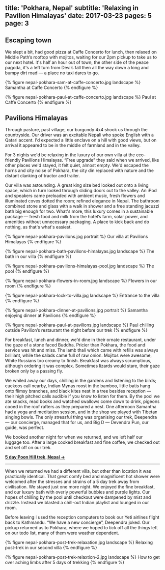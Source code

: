 title: 'Pokhara, Nepal'
subtitle: 'Relaxing in Pavilion Himalayas'
date: 2017-03-23
pages: 5
page: 3
---

## Escaping town

We slept a bit, had good pizza at Caffe Concerto for lunch, then relaxed on Middle Path’s rooftop  with mojitos, waiting for our 2pm pickup to take us to our next hotel. It's half an hour out of town, the other side of the peace pagoda, it's a left turn from Devi’s fall then all the way down a long and bumpy dirt road — a place no taxi dares to go.

{% figure nepal-pokhara-sam-at-caffe-concerto.jpg landscape %}
Samantha at Caffe Concerto
{% endfigure %}

{% figure nepal-pokhara-paul-at-caffe-concerto.jpg landscape %}
Paul at Caffe Concerto
{% endfigure %}

## Pavilions Himalayas

Through pasture, past village, our burgundy 4x4 shook us through the countryside. Our driver was an excitable Nepali who spoke English with a Qatari accent. I'd expected a little enclave on a hill with good views, but on arrival it appeared to be in the middle of farmland and in the valley.

For 3 nights we'd be relaxing in the luxury of our own villa at the eco-friendly Pavilions Himalayas. “Free upgrade” they said when we arrived, like other places we'd stayed, it felt quiet, almost empty. We'd escaped the horns and city noise of Pokhara, the city din replaced with nature and the distant clanking of tractor and trailer.

Our villa was astounding. A great king size bed looked out onto a living space, which in turn looked through sliding doors out to the valley. An iPod and speakers came preloaded with ambient music, fresh flowers and illuminated coves dotted the room; refined elegance in Nepal. The bathroom combined stone and glass with a walk in shower and a free standing jacuzzi bath big enough for two. What's more, this luxury comes in a sustainable package — fresh food and milk from the hotel’s farm, solar power, and amenities without unnecessary packaging. A place to kick back and do nothing, as that's what's easiest.

{% figure nepal-pokhara-pavilions.jpg portrait %}
Our villa at Pavilions Himalayas
{% endfigure %}

{% figure nepal-pokhara-bath-pavilions-himalayas.jpg landscape %}
The bath in our villa
{% endfigure %}

{% figure nepal-pokhara-pavilions-himalayas-pool.jpg landscape %}
The pool
{% endfigure %}

{% figure nepal-pokhara-flowers-in-room.jpg landscape %}
Flowers in our room
{% endfigure %}

{% figure nepal-pokhara-lock-to-villa.jpg landscape %}
Entrance to the villa
{% endfigure %}

{% figure nepal-pokhara-dinner-at-pavilions.jpg portrait %}
Samantha enjoying dinner at Pavilions
{% endfigure %}

{% figure nepal-pokhara-paul-at-pavilions.jpg landscape %}
Paul chilling outside Pavilion’s restaurant the night before our trek
{% endfigure %}

For breakfast, lunch and dinner, we'd dine in their ornate restaurant, under the gaze of a stone faced Buddha. Pricier than Pokhara, the food and service was hit and miss. The lamb thali which came with refills was always brilliant, while the salads came full of raw onion. Mojitos were awesome, White Russians too creamy to finish. Breakfast was always scrumptious, although ordering it was complex. Sometimes lizards would stare, their gaze broken only by a passing fly.

We whiled away our days, chilling in the gardens and listening to the birds; cuckoos call nearby, Indian Mynas roost in the bamboo, little batis hang onto flimsy branches, and black kites nest in a tree besides reception — their high pitched calls audible if you know to listen for them. By the pool we ate snacks, read books and watched swallows come down to drink, pigeons cooed in the roof rafters as they prepared a nest. One afternoon Samantha had a yoga and meditation session, and in the shop we played with Tibetan singing bowls. The only stressful thing was organising our trek, Deependra — our concierge, managed that for us, and Big D — Devendra Pun, our guide, was perfect.

We booked another night for when we returned, and we left half our luggage too. After a large cooked breakfast and fine coffee, we checked out and set off on our trek.

__[5 day Poon Hill trek, Nepal →](/2017/03/5-day-poon-hill-trek-nepal/)__

---

When we returned we had a different villa, but other than location it was practically identical. That great comfy bed and magnificent hot shower were welcomed after the stresses and strains of a 5 day trek away from civilisation. We stayed just one more night. We enjoyed the fine breakfast, and our luxury bath with overly powerful bubbles and purple lights. Our hopes of chilling by the pool until checkout were dampened by mist and drizzle. Instead we blasted a chill-out Indian playlist and lounged in our room.

Before leaving I used the reception computers to book our Yeti airlines flight back to Kathmandu. “We have a new concierge”, Deependra joked. Our pickup returned us to Pokhara, where we hoped to tick off all the things left on our todo list, many of them were weather dependent.

{% figure nepal-pokhara-post-trek-relaxation.jpg landscape %}
Relaxing post-trek in our second villa
{% endfigure %}

{% figure nepal-pokhara-post-trek-relaxtion-2.jpg landscape %}
How to get over aching limbs after 5 days of trekking
{% endfigure %}
